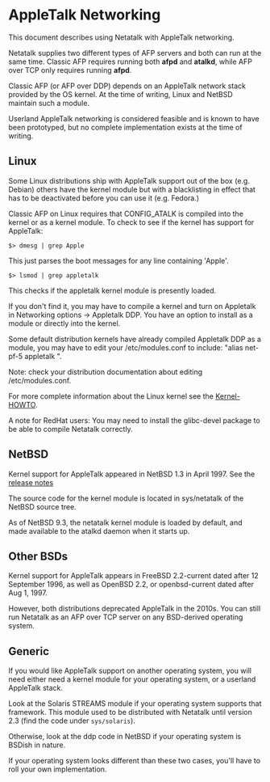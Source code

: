 # AppleTalk Networking

This document describes using Netatalk with AppleTalk networking.

Netatalk supplies two different types of AFP servers and both
can run at the same time. Classic AFP requires running both **afpd** and
**atalkd**, while AFP over TCP only requires running **afpd**.

Classic AFP (or AFP over DDP) depends on an AppleTalk network stack
provided by the OS kernel. At the time of writing, Linux and NetBSD
maintain such a module.

Userland AppleTalk networking is considered feasible
and is known to have been prototyped,
but no complete implementation exists at the time of writing.

## Linux

Some Linux distributions ship with AppleTalk support out of the box
(e.g. Debian) others have the kernel module but with a blacklisting
in effect that has to be deactivated before you can use it (e.g. Fedora.)

Classic AFP on Linux requires that CONFIG_ATALK is compiled
into the kernel or as a kernel module. To check to see if the kernel
has support for AppleTalk:

```shell
$> dmesg | grep Apple
```

This just parses the boot messages for any line containing
'Apple'.

```shell
$> lsmod | grep appletalk
```

This checks if the appletalk kernel module is presently loaded.

If you don't find it, you may have to compile a kernel and turn on
Appletalk in Networking options -> Appletalk DDP. You have an option
to install as a module or directly into the kernel.

Some default distribution kernels have already compiled Appletalk DDP
as a module, you may have to edit your /etc/modules.conf to include:
"alias net-pf-5 appletalk ".

Note: check your distribution documentation about editing
/etc/modules.conf.

For more complete information about the Linux kernel see the
[Kernel-HOWTO](http://www.linuxdoc.org/HOWTO/Kernel-HOWTO.html).

A note for RedHat users: You may need to install the glibc-devel
package to be able to compile Netatalk correctly.

## NetBSD

Kernel support for AppleTalk appeared in NetBSD 1.3 in April 1997.
See the [release notes](http://www.netbsd.org/changes/changes-1.3.html)

The source code for the kernel module is located in
sys/netatalk of the NetBSD source tree.

As of NetBSD 9.3, the netatalk kernel module is loaded by default,
and made available to the atalkd daemon when it starts up.

## Other BSDs

Kernel support for AppleTalk appears in FreeBSD 2.2-current
dated after 12 September 1996, as well as OpenBSD 2.2,
or openbsd-current dated after Aug 1, 1997.

However, both distributions deprecated AppleTalk in the 2010s.
You can still run Netatalk as an AFP over TCP server on any
BSD-derived operating system.

## Generic

If you would like AppleTalk support on another operating system,
you will need either need a kernel module for your operating system,
or a userland AppleTalk stack.

Look at the Solaris STREAMS module if your operating system supports
that framework. This module used to be distributed with Netatalk until
version 2.3 (find the code under `sys/solaris`).

Otherwise, look at the ddp code in NetBSD if your operating system
is BSDish in nature.

If your operating system looks different than these two cases,
you'll have to roll your own implementation.
